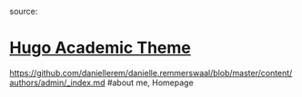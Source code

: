 source: 
# [Hugo Academic Theme](https://github.com/wowchemy/starter-hugo-academic)


https://github.com/daniellerem/danielle.remmerswaal/blob/master/content/authors/admin/_index.md  #about me, Homepage
